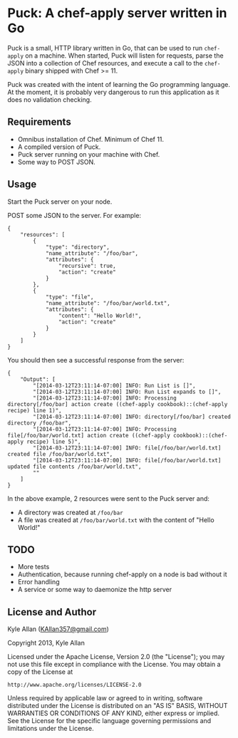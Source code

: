 # Puck: A chef-apply server written in Go

Puck is a small, HTTP library written in Go, that can be used to run `chef-apply` on a machine. When started, Puck
will listen for requests, parse the JSON into a collection of Chef resources, and execute a call to the `chef-apply`
binary shipped with Chef >= 11.

Puck was created with the intent of learning the Go programming language. At the moment, it is probably very dangerous
to run this application as it does no validation checking.

## Requirements

* Omnibus installation of Chef. Minimum of Chef 11.
* A compiled version of Puck.
* Puck server running on your machine with Chef.
* Some way to POST JSON.

## Usage

Start the Puck server on your node.

POST some JSON to the server. For example:

```
{
    "resources": [
        {
            "type": "directory",
            "name_attribute": "/foo/bar",
            "attributes": {
                "recursive": true,
                "action": "create"
            }
        },
        {
            "type": "file",
            "name_attribute": "/foo/bar/world.txt",
            "attributes": {
                "content": "Hello World!",
                "action": "create"
            }
        }
    ]
}
```

You should then see a successful response from the server:

```
{
    "Output": [
        "[2014-03-12T23:11:14-07:00] INFO: Run List is []",
        "[2014-03-12T23:11:14-07:00] INFO: Run List expands to []",
        "[2014-03-12T23:11:14-07:00] INFO: Processing directory[/foo/bar] action create ((chef-apply cookbook)::(chef-apply recipe) line 1)",
        "[2014-03-12T23:11:14-07:00] INFO: directory[/foo/bar] created directory /foo/bar",
        "[2014-03-12T23:11:14-07:00] INFO: Processing file[/foo/bar/world.txt] action create ((chef-apply cookbook)::(chef-apply recipe) line 5)",
        "[2014-03-12T23:11:14-07:00] INFO: file[/foo/bar/world.txt] created file /foo/bar/world.txt",
        "[2014-03-12T23:11:14-07:00] INFO: file[/foo/bar/world.txt] updated file contents /foo/bar/world.txt",
        ""
    ]
}
```

In the above example, 2 resources were sent to the Puck server and:

* A directory was created at `/foo/bar`
* A file was created at `/foo/bar/world.txt` with the content of "Hello World!"

## TODO

* More tests
* Authentication, because running chef-apply on a node is bad without it
* Error handling
* A service or some way to daemonize the http server

## License and Author

Kyle Allan (KAllan357@gmail.com)

Copyright 2013, Kyle Allan

Licensed under the Apache License, Version 2.0 (the "License");
you may not use this file except in compliance with the License.
You may obtain a copy of the License at

    http://www.apache.org/licenses/LICENSE-2.0

Unless required by applicable law or agreed to in writing, software
distributed under the License is distributed on an "AS IS" BASIS,
WITHOUT WARRANTIES OR CONDITIONS OF ANY KIND, either express or implied.
See the License for the specific language governing permissions and
limitations under the License.
